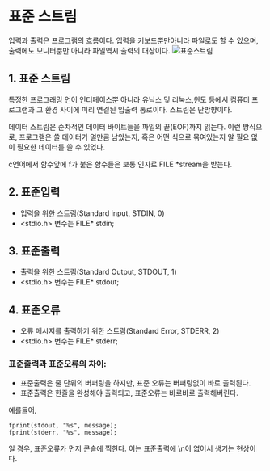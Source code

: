 # 표준 스트림

입력과 출력은 프로그램의 흐름이다. 입력을 키보드뿐만아니라 파일로도 할 수 있으며, 출력에도 모니터뿐만 아니라 파일역시 출력의 대상이다.
![표준스트림](http://img1.daumcdn.net/thumb/R1920x0/?fname=http%3A%2F%2Fcfile27.uf.tistory.com%2Fimage%2F224CDC4858D26482346C93)

## 1. 표준 스트림
특정한 프로그래밍 언어 인터페이스뿐 아니라 유닉스 및 리눅스,윈도 등에서 컴퓨터 프로그램과 그 환경 사이에 미리 연결된 입출력 통로이다. 스트림은 단방향이다.

데이터 스트림은 순차적인 데이터 바이트들을 파일의 끝(EOF)까지 읽는다. 이런 방식으로, 프로그램은 쓸 데이터가 얼만큼 남았는지, 혹은 어떤 식으로 묶여있는지 알 필요 없이 필요한 데이터를 쓸 수 있었다.

c언어에서 함수앞에 f가 붙은 함수들은 보통 인자로 FILE *stream을 받는다.

## 2. 표준입력
* 입력을 위한 스트림(Standard input, STDIN, 0)
* <stdio.h> 변수는 FILE* stdin;

## 3. 표준출력
* 출력을 위한 스트림(Standard Output, STDOUT, 1)
* <stdio.h> 변수는 FILE* stdout;

## 4. 표준오류
* 오류 메시지를 출력하기 위한 스트림(Standard Error, STDERR, 2)
* <stdio.h> 변수는 FILE* stderr;

### 표준출력과 표준오류의 차이:
* 표준출력은 줄 단위의 버퍼링을 하지만, 표준 오류는 버퍼링없이 바로 출력된다.
* 표준출력은 한줄을 완성해야 출력되고, 표준오류는 바로바로 출력해버린다.

예를들어,

	fprint(stdout, "%s", message);
	fprint(stderr, "%s", message);
일 경우, 표준오류가 먼저 콘솔에 찍힌다. 이는 표준출력에 \n이 없어서 생기는 현상이다.
